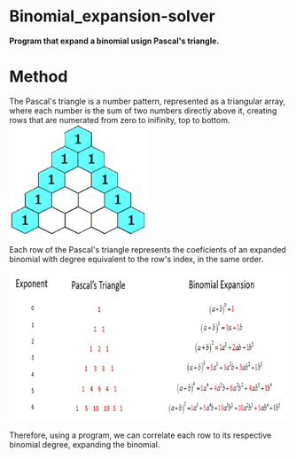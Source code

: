 # Binomial_expansion-solver

<b>Program that expand a binomial usign Pascal's triangle.</b>
 
<h1>Method</h1>
The Pascal's triangle is a number pattern, represented as a triangular array, where each number is the sum of two numbers directly above it, creating rows that are numerated from zero to inifinity, top to bottom.

<img src="_Images_/Pascaltriangle.gif" height="200" width="250">


<p> Each row of the Pascal's triangle represents the coeficients of an expanded binomial with degree equivalent to the row's index, in the same order.</p>
<p><img src="_Images_/Pascaltriangle.png" height="270" width="650"></p>

<p>Therefore, using a program, we can correlate each row to its respective binomial degree, expanding the binomial.</p>
